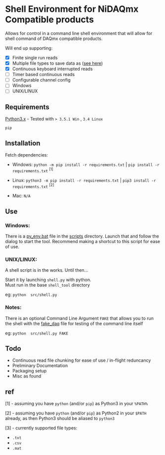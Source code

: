 # Shell Environment for NiDAQmx Compatible products

Allows for control in a command line
shell environment that will allow for shell
command of DAQmx compatible products. 

Will end up supporting:
 - [x] Finite single run reads
 - [x] Multiple file types to save data as ([see here](#ref))
 - [x] Continuous keyboard interrupted reads
 - [ ] Timer based continuous reads
 - [ ] Configurable channel config
 - [ ] Windows
 - [ ] UNIX/LINUX
 
## Requirements

[Python3.x][py] - Tested with `> 3.5.1 Win` , `3.4 Linux`

`pip`

## Installation

[//]: # "Setup virtualenv stuff here if needed" 

Fetch dependencies: 

- Windows: `python -m pip install -r requirements.txt` | `pip install -r requirements.txt` <sup>[1]</sup>

- Linux: `python3 -m pip install -r requirements.txt` | `pip3 install -r requirements.txt` <sup>[2]</sup>

- Mac: `N/A`

[//]: # "setup.py stuff here" 

[//]: # "starting with either bat or sh scripts" 

## Use 

### Windows:
There is a [py_env.bat](scripts/py_env.bat) file in the [scripts](scripts) directory.
Launch that and follow the dialog to start the tool. 
Recommend making a shortcut to this script for ease of use.

### UNIX/LINUX:
A shell script is in the works. Until then...

Start it by launching `shell.py` with python.  
Must run in the base `shell_tool` directory

eg: `python  src/shell.py` 

### Notes:
There is an optional Command Line Argument `FAKE` 
that allows you to run the shell with the 
[fake_daq](src/utils/fake_daq.py) file for testing of the command line itself

eg: `python  src/shell.py FAKE` 

## Todo 
- Continuous read file chunking for ease of use / in-flight reduncancy
- Preliminary Documentation
- Packaging setup 
- Misc as found

## ref
[1] - assuming you have `python` (and/or `pip`) as Python3 in your `%PATH%`

[2] - assuming you have `python` (and/or `pip`) as Python2 in your `$PATH` already,
as then Python3 should be aliased to `python3`

[3] - currently supported file types:
- `.txt`
- `.csv`
- `.mat`

[//]: # "links"
[py]:https://www.python.org/ "Python main page" 
